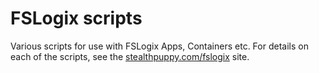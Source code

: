 # FSLogix scripts

Various scripts for use with FSLogix Apps, Containers etc. For details on each of the scripts, see the [stealthpuppy.com/fslogix](https://stealthpuppy.com/fslogix/profile.html) site.
